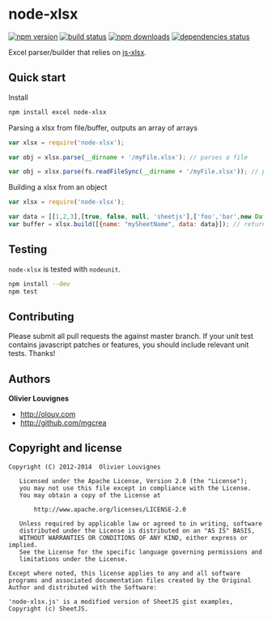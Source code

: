 # node-xlsx

[![npm version](https://img.shields.io/npm/v/node-xlsx.svg?style=flat)](https://www.npmjs.com/package/node-xlsx) [![build status](http://img.shields.io/travis/mgcrea/node-xlsx/master.svg?style=flat)](http://travis-ci.org/mgcrea/node-xlsx) [![npm downloads](https://img.shields.io/npm/dm/node-xlsx.svg?style=flat)](https://www.npmjs.com/package/node-xlsx) [![dependencies status](http://img.shields.io/david/mgcrea/node-xlsx.svg?style=flat)](https://david-dm.org/mgcrea/node-xlsx)

Excel parser/builder that relies on [js-xlsx](https://github.com/SheetJS/js-xlsx).


## Quick start

Install
```bash
npm install excel node-xlsx
```

Parsing a xlsx from file/buffer, outputs an array of arrays
```js
var xlsx = require('node-xlsx');

var obj = xlsx.parse(__dirname + '/myFile.xlsx'); // parses a file

var obj = xlsx.parse(fs.readFileSync(__dirname + '/myFile.xlsx')); // parses a buffer

```

Building a xlsx from an object
```js
var xlsx = require('node-xlsx');

var data = [[1,2,3],[true, false, null, 'sheetjs'],['foo','bar',new Date('2014-02-19T14:30Z'), '0.3'], ['baz', null, 'qux']];
var buffer = xlsx.build([{name: "mySheetName", data: data}]); // returns a buffer

```


## Testing

`node-xlsx` is tested with `nodeunit`.

>
```bash
npm install --dev
npm test
```


## Contributing

Please submit all pull requests the against master branch. If your unit test contains javascript patches or features, you should include relevant unit tests. Thanks!


## Authors

**Olivier Louvignes**

+ http://olouv.com
+ http://github.com/mgcrea


## Copyright and license

```
Copyright (C) 2012-2014  Olivier Louvignes

   Licensed under the Apache License, Version 2.0 (the "License");
   you may not use this file except in compliance with the License.
   You may obtain a copy of the License at

       http://www.apache.org/licenses/LICENSE-2.0

   Unless required by applicable law or agreed to in writing, software
   distributed under the License is distributed on an "AS IS" BASIS,
   WITHOUT WARRANTIES OR CONDITIONS OF ANY KIND, either express or implied.
   See the License for the specific language governing permissions and
   limitations under the License.

Except where noted, this license applies to any and all software programs and associated documentation files created by the Original Author and distributed with the Software:

'node-xlsx.js' is a modified version of SheetJS gist examples, Copyright (c) SheetJS.
```